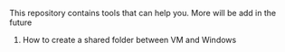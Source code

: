 This repository contains tools that can help you.
More will be add in the future

1. How to create a shared folder between VM and Windows
